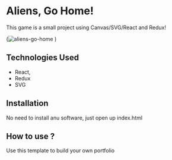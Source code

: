 # Aliens, Go Home!

This game is a small project using Canvas/SVG/React and Redux!

(![aliens-go-home](https://user-images.githubusercontent.com/72573694/115078115-1ef83780-9ecd-11eb-916d-f9bc5d97b51e.jpg)
)

## Technologies Used

* React,
* Redux
* SVG

## Installation

No need to install anu software, just open up index.html

## How to use ?

Use this template to build your own portfolio
